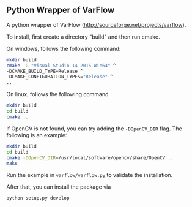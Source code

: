 Python Wrapper of VarFlow
-------------------------
A python wrapper of VarFlow (http://sourceforge.net/projects/varflow).

To install, first create a directory "build" and then run cmake.

On windows, follows the following command:
```bash
mkdir build
cmake -G "Visual Studio 14 2015 Win64" ^
-DCMAKE_BUILD_TYPE=Release ^
-DCMAKE_CONFIGURATION_TYPES="Release" ^
..
```

On linux, follows the following command
```bash
mkdir build
cd build
cmake ..
```

If OpenCV is not found, you can try adding the `-DOpenCV_DIR` flag. The following is an example:
```bash
mkdir build
cd build
cmake -DOpenCV_DIR=/usr/local/software/opencv/share/OpenCV ..
make
```

Run the example in `varflow/varflow.py` to validate the installation.

After that, you can install the package via
```bash
python setup.py develop
```
